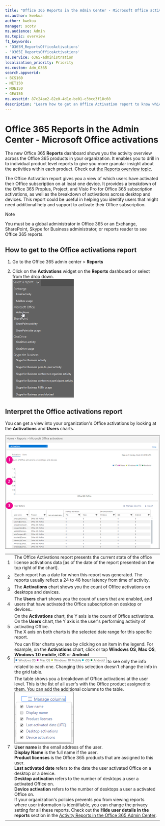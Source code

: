 ```yaml
---
title: "Office 365 Reports in the Admin Center - Microsoft Office activations"
ms.author: kwekua
author: kwekua
manager: scotv
ms.audience: Admin
ms.topic: overview
f1_keywords:
- 'O365M_ReportsOfficeActivations'
- 'O365E_ReportsOfficeActivations'
ms.service: o365-administration
localization_priority: Priority
ms.custom: Adm_O365
search.appverid:
- BCS160
- MET150
- MOE150
- GEA150
ms.assetid: 87c24ae2-82e0-4d1e-be01-c3bcc3f18c60
description: "Learn how to get an Office Activation report to know which users have activated their Office subscription, and identify users that might need additional help."
---
```


# Office 365 Reports in the Admin Center - Microsoft Office activations

The new Office 365 **Reports** dashboard shows you the activity overview across the Office 365 products in your organization. It enables you to drill in to individual product level reports to give you more granular insight about the activities within each product. Check out [the Reports overview topic](activity-reports.md).
  
The Office Activation report gives you a view of which users have activated their Office subscription on at least one device. It provides a breakdown of the Office 365 Proplus, Project, and Visio Pro for Office 365 subscription activations, as well as the breakdown of activations across desktop and devices. This report could be useful in helping you identify users that might need additional help and support to activate their Office subscription.
  
> [!NOTE]
> You must be a global administrator in Office 365 or an Exchange, SharePoint, Skype for Business administrator, or reports reader to see Office 365 reports. 
  
## How to get to the Office activations report

1. Go to the Office 365 admin center \> **Reports**
    
2. Click on the **Activations** widget on the **Reports** dashboard or select from the drop down.<br/>![Click Mailbox usage to get the mailbox usage report](../media/fee57a6a-c66e-4272-ab93-1f9f7b004eaa.png)
  
## Interpret the Office activations report

You can get a view into your organization's Office activations by looking at the **Activations** and **Users** charts. 
  
![Count of Office activations](../media/8c0ae08d-2d71-4437-9147-12c345bb5e9d.png)
  
|||
|:-----|:-----|
|1  <br/> |The Office Activations report presents the current state of the office license activations data [as of the date of the report presented on the top right of the chart].  <br/> |
|2  <br/> |Each report has a date for when this report was generated. The reports usually reflect a 24 to 48 hour latency from time of activity.  <br/> |
|3  <br/> |The **Activations** chart shows you the count of Office activations on desktops and devices.  <br/> |
|4  <br/> |The **Users** chart shows you the count of users that are enabled, and users that have activated the Office subscription on desktop or devices..  <br/> |
|5  <br/> | On the **Activations** chart, the Y axis is the count of Office activations.  <br/>  On the **Users** chart, the Y axis is the user's performing activity of activating Office.  <br/>  The X axis on both charts is the selected date range for this specific report.  <br/> |
|6  <br/> |You can filter charts you see by clicking on an item in the legend. For example, on the **Activations** chart, click or tap **Windows OS**, **Mac OS**, **Windows 10 mobile**, **iOS** or **Android**![Activation data for devices](../media/59d3ec6e-2a6e-4b21-8aac-c73038c47b9f.png) to see only the info related to each one. Changing this selection doesn't change the info in the grid table.  <br/> |
|7  <br/> | The table shows you a breakdown of Office activations at the user level. This is the list of all user's with the Office product assigned to them. You can add the additional columns to the table.  <br/> ![Office activations available columns](../media/bb3f0be7-b5b7-4e4f-8adc-0a1d1f51f086.png)<br/> **User name** is the email address of the user.  <br/> **Display Name** is the full name if the user.  <br/> **Product licenses** is the Office 365 products that are assigned to this user.  <br/> **Last activated date** refers to the date the user activated Office on a desktop or a device.  <br/> **Desktop activation** refers to the number of desktops a user a activated Office on.  <br/> **Device activation** refers to the number of desktops a user a activated Office on.  <br/>  If your organization's policies prevents you from viewing reports where user information is identifiable, you can change the privacy setting for all these reports. Check out the **Hide user details in the reports** section in the [Activity Reports in the Office 365 Admin Center](activity-reports.md).  <br/> |
|||
   

